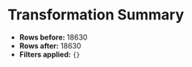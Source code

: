 # Transformation Summary

- **Rows before:** 18630
- **Rows after:** 18630
- **Filters applied:** `{}`
